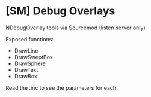 # [SM] Debug Overlays
NDebugOverlay tools via Sourcemod (listen server only)

Exposed functions:

- DrawLine
- DrawSweptBox
- DrawSphere
- DrawText
- DrawBox

Read the .inc to see the parameters for each
